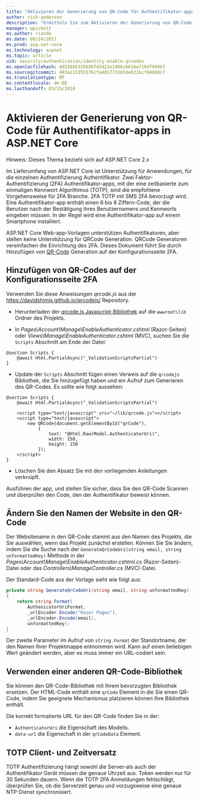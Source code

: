 ```yaml
---
title: "Aktivieren der Generierung von QR-Code für Authentifikator-apps in ASP.NET Core"
author: rick-anderson
description: "Ermitteln Sie zum Aktivieren der Generierung von QR-Code für Authentifikator-apps, die mit ASP.NET Core zweistufige Authentifizierung arbeiten."
manager: wpickett
ms.author: riande
ms.date: 09/24/2017
ms.prod: asp.net-core
ms.technology: aspnet
ms.topic: article
uid: security/authentication/identity-enable-qrcodes
ms.openlocfilehash: dd326bb32565b743d21e196bcb616a716d7994bf
ms.sourcegitcommit: 493a215355576cfa481773365de021bcf04bb9c7
ms.translationtype: MT
ms.contentlocale: de-DE
ms.lasthandoff: 03/15/2018
---
```

# <a name="enabling-qr-code-generation-for-authenticator-apps-in-aspnet-core"></a>Aktivieren der Generierung von QR-Code für Authentifikator-apps in ASP.NET Core

Hinweis: Dieses Thema bezieht sich auf ASP.NET Core 2.x

Im Lieferumfang von ASP.NET Core ist Unterstützung für Anwendungen, für die einzelnen Authentifizierung Authentifikator. Zwei Faktor-Authentifizierung (2FA) Authentifikator-apps, mit der eine zeitbasierte zum einmaligen Kennwort Algorithmus (TOTP), sind die empfohlene Vorgehensweise für 2FA Branche. 2FA TOTP mit SMS 2FA bevorzugt wird. Eine Authentifikator-app enthält einen 6 bis 8 Ziffern-Code, der die Benutzer nach der Bestätigung ihres Benutzernamens und Kennworts eingeben müssen. In der Regel wird eine Authentifikator-app auf einem Smartphone installiert.

ASP.NET Core Web-app-Vorlagen unterstützen Authentifikatoren, aber stellen keine Unterstützung für QRCode Generation. QRCode Generatoren vereinfachen die Einrichtung des 2FA. Dieses Dokument führt Sie durch Hinzufügen von [QR-Code](https://wikipedia.org/wiki/QR_code) Generation auf der Konfigurationsseite 2FA.

## <a name="adding-qr-codes-to-the-2fa-configuration-page"></a>Hinzufügen von QR-Codes auf der Konfigurationsseite 2FA

Verwenden Sie diese Anweisungen *qrcode.js* aus der https://davidshimjs.github.io/qrcodejs/ Repository.

* Herunterladen der [qrcode.js Javascript-Bibliothek](https://davidshimjs.github.io/qrcodejs/) auf die `wwwroot\lib` Ordner des Projekts.

* In *Pages\Account\Manage\EnableAuthenticator.cshtml* (Razor-Seiten) oder *Views\Manage\EnableAuthenticator.cshtml* (MVC), suchen Sie die `Scripts` Abschnitt am Ende der Datei:

```cshtml
@section Scripts {
    @await Html.PartialAsync("_ValidationScriptsPartial")
}
```

* Update der `Scripts` Abschnitt fügen einen Verweis auf die `qrcodejs` Bibliothek, die Sie hinzugefügt haben und ein Aufruf zum Generieren des QR-Codes. Es sollte wie folgt aussehen:

```cshtml
@section Scripts {
    @await Html.PartialAsync("_ValidationScriptsPartial")

    <script type="text/javascript" src="~/lib/qrcode.js"></script>
    <script type="text/javascript">
        new QRCode(document.getElementById("qrCode"),
            {
                text: "@Html.Raw(Model.AuthenticatorUri)",
                width: 150,
                height: 150
            });
    </script>
}
```

* Löschen Sie den Absatz Sie mit den vorliegenden Anleitungen verknüpft.

Ausführen der app, und stellen Sie sicher, dass Sie den QR-Code Scannen und überprüfen den Code, den der Authentifikator beweist können.

## <a name="change-the-site-name-in-the-qr-code"></a>Ändern Sie den Namen der Website in den QR-Code

Der Websitename in den QR-Code stammt aus den Namen des Projekts, die Sie auswählen, wenn das Projekt zunächst erstellen. Können Sie Sie ändern, indem Sie die Suche nach der `GenerateQrCodeUri(string email, string unformattedKey)` Methode in der *Pages\Account\Manage\EnableAuthenticator.cshtml.cs* (Razor-Seiten)-Datei oder das *Controllers\ManageController.cs* (MVC)-Datei. 

Der Standard-Code aus der Vorlage sieht wie folgt aus:

```c#
private string GenerateQrCodeUri(string email, string unformattedKey)
{
    return string.Format(
        AuthenicatorUriFormat,
        _urlEncoder.Encode("Razor Pages"),
        _urlEncoder.Encode(email),
        unformattedKey);
}
```

Der zweite Parameter im Aufruf von `string.Format` der Standortname, der den Namen Ihrer Projektmappe entnommen wird. Kann auf einen beliebigen Wert geändert werden, aber es muss immer ein URL-codiert sein.

## <a name="using-a-different-qr-code-library"></a>Verwenden einer anderen QR-Code-Bibliothek

Sie können den QR-Code-Bibliothek mit Ihrem bevorzugten Bibliothek ersetzen. Der HTML-Code enthält eine `qrCode` Element in die Sie einen QR-Code, indem Sie geeignete Mechanismus platzieren können Ihre Bibliothek enthält.

Die korrekt formatierte URL für den QR-Code finden Sie in der:

* `AuthenticatorUri` die Eigenschaft des Modells.
* `data-url` die Eigenschaft in der `qrCodeData` Element. 

## <a name="totp-client-and-server-time-skew"></a>TOTP Client- und Zeitversatz

TOTP Authentifizierung hängt sowohl die Server-als auch der Authentifikator Gerät müssen die genaue Uhrzeit aus. Token werden nur für 30 Sekunden dauern. Wenn die TOTP 2FA Anmeldungen fehlschlägt, überprüfen Sie, ob die Serverzeit genau und vorzugsweise eine genaue NTP-Dienst synchronisiert.
